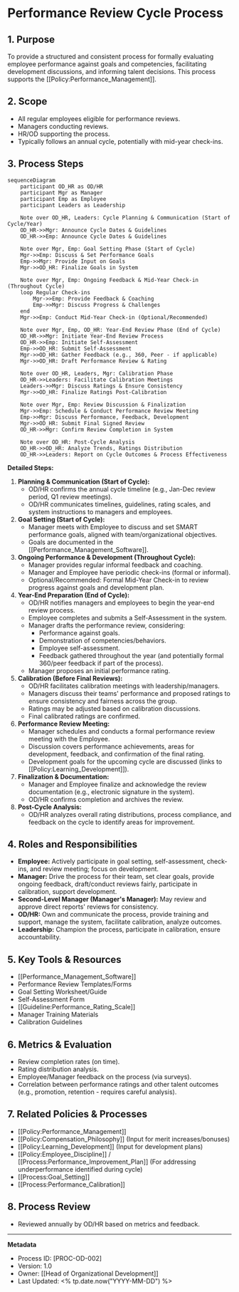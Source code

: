 # Performance Review Cycle Process

## 1. Purpose
To provide a structured and consistent process for formally evaluating employee performance against goals and competencies, facilitating development discussions, and informing talent decisions. This process supports the [[Policy:Performance_Management]].

## 2. Scope
- All regular employees eligible for performance reviews.
- Managers conducting reviews.
- HR/OD supporting the process.
- Typically follows an annual cycle, potentially with mid-year check-ins.

## 3. Process Steps

```mermaid
sequenceDiagram
    participant OD_HR as OD/HR
    participant Mgr as Manager
    participant Emp as Employee
    participant Leaders as Leadership

    Note over OD_HR, Leaders: Cycle Planning & Communication (Start of Cycle/Year)
    OD_HR->>Mgr: Announce Cycle Dates & Guidelines
    OD_HR->>Emp: Announce Cycle Dates & Guidelines

    Note over Mgr, Emp: Goal Setting Phase (Start of Cycle)
    Mgr->>Emp: Discuss & Set Performance Goals
    Emp->>Mgr: Provide Input on Goals
    Mgr->>OD_HR: Finalize Goals in System

    Note over Mgr, Emp: Ongoing Feedback & Mid-Year Check-in (Throughout Cycle)
    loop Regular Check-ins
        Mgr->>Emp: Provide Feedback & Coaching
        Emp->>Mgr: Discuss Progress & Challenges
    end
    Mgr->>Emp: Conduct Mid-Year Check-in (Optional/Recommended)

    Note over Mgr, Emp, OD_HR: Year-End Review Phase (End of Cycle)
    OD_HR->>Mgr: Initiate Year-End Review Process
    OD_HR->>Emp: Initiate Self-Assessment
    Emp->>OD_HR: Submit Self-Assessment
    Mgr->>OD_HR: Gather Feedback (e.g., 360, Peer - if applicable)
    Mgr->>OD_HR: Draft Performance Review & Rating

    Note over OD_HR, Leaders, Mgr: Calibration Phase
    OD_HR->>Leaders: Facilitate Calibration Meetings
    Leaders->>Mgr: Discuss Ratings & Ensure Consistency
    Mgr->>OD_HR: Finalize Ratings Post-Calibration

    Note over Mgr, Emp: Review Discussion & Finalization
    Mgr->>Emp: Schedule & Conduct Performance Review Meeting
    Emp->>Mgr: Discuss Performance, Feedback, Development
    Mgr->>OD_HR: Submit Final Signed Review
    OD_HR->>Mgr: Confirm Review Completion in System

    Note over OD_HR: Post-Cycle Analysis
    OD_HR->>OD_HR: Analyze Trends, Ratings Distribution
    OD_HR->>Leaders: Report on Cycle Outcomes & Process Effectiveness
```

**Detailed Steps:**

1.  **Planning & Communication (Start of Cycle):**
    *   OD/HR confirms the annual cycle timeline (e.g., Jan-Dec review period, Q1 review meetings).
    *   OD/HR communicates timelines, guidelines, rating scales, and system instructions to managers and employees.
2.  **Goal Setting (Start of Cycle):**
    *   Manager meets with Employee to discuss and set SMART performance goals, aligned with team/organizational objectives.
    *   Goals are documented in the [[Performance_Management_Software]].
3.  **Ongoing Performance & Development (Throughout Cycle):**
    *   Manager provides regular informal feedback and coaching.
    *   Manager and Employee have periodic check-ins (formal or informal).
    *   Optional/Recommended: Formal Mid-Year Check-in to review progress against goals and development plan.
4.  **Year-End Preparation (End of Cycle):**
    *   OD/HR notifies managers and employees to begin the year-end review process.
    *   Employee completes and submits a Self-Assessment in the system.
    *   Manager drafts the performance review, considering:
        *   Performance against goals.
        *   Demonstration of competencies/behaviors.
        *   Employee self-assessment.
        *   Feedback gathered throughout the year (and potentially formal 360/peer feedback if part of the process).
    *   Manager proposes an initial performance rating.
5.  **Calibration (Before Final Reviews):**
    *   OD/HR facilitates calibration meetings with leadership/managers.
    *   Managers discuss their teams' performance and proposed ratings to ensure consistency and fairness across the group.
    *   Ratings may be adjusted based on calibration discussions.
    *   Final calibrated ratings are confirmed.
6.  **Performance Review Meeting:**
    *   Manager schedules and conducts a formal performance review meeting with the Employee.
    *   Discussion covers performance achievements, areas for development, feedback, and confirmation of the final rating.
    *   Development goals for the upcoming cycle are discussed (links to [[Policy:Learning_Development]]).
7.  **Finalization & Documentation:**
    *   Manager and Employee finalize and acknowledge the review documentation (e.g., electronic signature in the system).
    *   OD/HR confirms completion and archives the review.
8.  **Post-Cycle Analysis:**
    *   OD/HR analyzes overall rating distributions, process compliance, and feedback on the cycle to identify areas for improvement.

## 4. Roles and Responsibilities
-   **Employee:** Actively participate in goal setting, self-assessment, check-ins, and review meeting; focus on development.
-   **Manager:** Drive the process for their team, set clear goals, provide ongoing feedback, draft/conduct reviews fairly, participate in calibration, support development.
-   **Second-Level Manager (Manager's Manager):** May review and approve direct reports' reviews for consistency.
-   **OD/HR:** Own and communicate the process, provide training and support, manage the system, facilitate calibration, analyze outcomes.
-   **Leadership:** Champion the process, participate in calibration, ensure accountability.

## 5. Key Tools & Resources
-   [[Performance_Management_Software]]
-   Performance Review Templates/Forms
-   Goal Setting Worksheet/Guide
-   Self-Assessment Form
-   [[Guideline:Performance_Rating_Scale]]
-   Manager Training Materials
-   Calibration Guidelines

## 6. Metrics & Evaluation
-   Review completion rates (on time).
-   Rating distribution analysis.
-   Employee/Manager feedback on the process (via surveys).
-   Correlation between performance ratings and other talent outcomes (e.g., promotion, retention - requires careful analysis).

## 7. Related Policies & Processes
-   [[Policy:Performance_Management]]
-   [[Policy:Compensation_Philosophy]] (Input for merit increases/bonuses)
-   [[Policy:Learning_Development]] (Input for development plans)
-   [[Policy:Employee_Discipline]] / [[Process:Performance_Improvement_Plan]] (For addressing underperformance identified during cycle)
-   [[Process:Goal_Setting]]
-   [[Process:Performance_Calibration]]

## 8. Process Review
-   Reviewed annually by OD/HR based on metrics and feedback.

---
**Metadata**
- Process ID: [PROC-OD-002]
- Version: 1.0
- Owner: [[Head of Organizational Development]]
- Last Updated: <% tp.date.now("YYYY-MM-DD") %> 